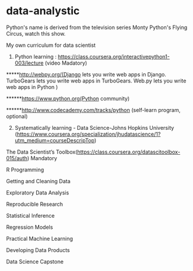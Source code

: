 # data-analystic


Python's name is derived from the television series Monty Python's Flying Circus, watch this show.

My own curriculum for data scientist

1) Python learning :
https://class.coursera.org/interactivepython1-003/lecture  (video Madatory)

*****http://webpy.org/(Django lets you write web apps in Django. TurboGears lets you write web apps in TurboGears. Web.py lets you write web apps in Python )

******https://www.python.org(Python community)

******http://www.codecademy.com/tracks/python  (self-learn program, optional)

2) Systematically learning - Data Science-Johns Hopkins University
(https://www.coursera.org/specialization/jhudatascience/1?utm_medium=courseDescripTop)

The Data Scientist’s Toolbox(https://class.coursera.org/datascitoolbox-015/auth) Mandatory

R Programming

Getting and Cleaning Data

Exploratory Data Analysis

Reproducible Research

Statistical Inference

Regression Models

Practical Machine Learning

Developing Data Products

Data Science Capstone
